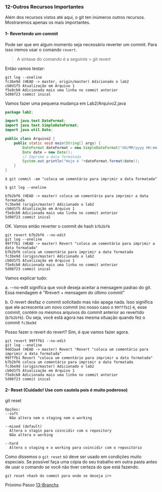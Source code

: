 ### 12-Outros Recursos Importantes

Além dos recursos vistos até aqui, o git ten inúmeros outros recursos. Mostraremos apenas os mais importantes.

#### 1- Revertendo um commit

Pode ser que em algum momento seja necessário reverter um commit. Para isso iremos usar o comando `revert`.

> A sintaxe do comando é a seguinte > git revert <hash do commit>

Então vamos testar:

````
git log --oneline
fc3be9d (HEAD -> master, origin/master) Adicionado o lab2
cb0d1f5 Atualização em Arquivo 1
f5e8cb0 Adicionada mais uma linha no commit anterior
5d98f23 commit inical
````

Vamos fazer uma pequena mudança em Lab2/Arquivo2.java

```java
package lab2;

import java.text.DateFormat;
import java.text.SimpleDateFormat;
import java.util.Date;

public class Arquivo2 {
    public static void main(String[] args) {
        DateFormat dateFormat = new SimpleDateFormat("dd/MM/yyyy HH:mm:ss");
        Date date = new Date();
        // Imprime a data formatada
        System.out.println("Hoje é "+dateFormat.format(date)); 
    }
}

```

```
$ git commit -am "coloca um comentário para imprimir a data formatada"

$ git log --oneline

b7b2bf6 (HEAD -> master) coloca um comentário para imprimir a data formatada
fc3be9d (origin/master) Adicionado o lab2
cb0d1f5 Atualização em Arquivo 1
f5e8cb0 Adicionada mais uma linha no commit anterior
5d98f23 commit inical

```

OK. Vamos então reverter o commit de hash `b7b2bf6`

```
git revert b7b2bf6 --no-edit
git log --oneline
99fffb1 (HEAD -> master) Revert "coloca um comentário para imprimir a data formatada"
b7b2bf6 coloca um comentário para imprimir a data formatada
fc3be9d (origin/master) Adicionado o lab2
cb0d1f5 Atualização em Arquivo 1
f5e8cb0 Adicionada mais uma linha no commit anterior
5d98f23 commit inical
```

Vamos explicar tudo:

a.  --no-edit significa que você deseja aceitar a mensagem padrao do git. Essa mendagem é "Rrevert + mensagem do último commit"

b. O revert desfaz o commit solicitado mas não apaga nada. Isso significa que ele acrescenta um novo commit (no nosso caso o `99fffb1`) e, esse commit, contém os mesmos arquivos do commit anterior ao revertido (`b7b2bf6`). Ou seja, você está agora nas mesma situação quando fez o commit  `fc3be9d` 

Posso fazer o revert do revert? Sim, é que vamos fazer agora.

```
git revert 99fffb1 --no-edit
git log --oneline
9dd3aa4 (HEAD -> master) Revert "Revert "coloca um comentário para imprimir a data formatada"
99fffb1 Revert "coloca um comentário para imprimir a data formatada"
b7b2bf6 coloca um comentário para imprimir a data formatada
fc3be9d (origin/master) Adicionado o lab2
cb0d1f5 Atualização em Arquivo 1
f5e8cb0 Adicionada mais uma linha no commit anterior
5d98f23 commit inical
```

#### 2- Reset (Cuidado! Use com cautela pois é muito poderoso)

git reset

    Opções:
    --soft
      Não altera nem o staging nem o working

    --mixed (default)
      Altera o stagin para coincidir com o repository
      Não altera o working

    --hard
      Altera o staging e o working para coincidir com o repositório 


 Como dissemos o `git reset` só deve ser usado em condições muito especiais. Se possível faça uma cópia do seu trabalho em outra pasta antes de usar o comando se você não tiver certeza do que está fazendo.         

```
git reset <hash do commit para onde se deseja ir>
```

Próximo Passo [13-Branchs](../13-Branchs/README.md)





